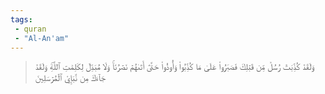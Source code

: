 ```yaml
---
tags: 
 - quran 
 - "Al-An'am"
---
```


> وَلَقَدۡ كُذِّبَتۡ رُسُلٞ مِّن قَبۡلِكَ فَصَبَرُواْ عَلَىٰ مَا كُذِّبُواْ وَأُوذُواْ حَتَّىٰٓ أَتَىٰهُمۡ نَصۡرُنَاۚ وَلَا مُبَدِّلَ لِكَلِمَٰتِ ٱللَّهِۚ وَلَقَدۡ جَآءَكَ مِن نَّبَإِيْ ٱلۡمُرۡسَلِينَ

